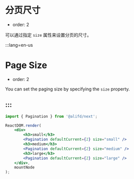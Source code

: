# 分页尺寸

-   order: 2

可以通过指定 `size` 属性来设置分页的尺寸。

:::lang=en-us
# Page Size

-   order: 2

You can set the paging size by specifying the `size` property.

:::
---

````jsx
import { Pagination } from '@alifd/next';

ReactDOM.render(
    <div>
        <h3>small</h3>
        <Pagination defaultCurrent={2} size="small" />
        <h3>medium</h3>
        <Pagination defaultCurrent={2} size="medium" />
        <h3>large</h3>
        <Pagination defaultCurrent={2} size="large" />
    </div>,
    mountNode
);
````
